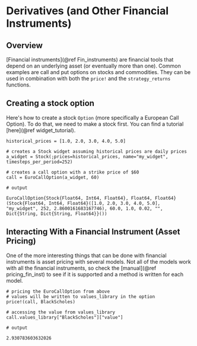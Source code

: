 # Derivatives (and Other Financial Instruments)

## Overview
[Financial instruments](@ref Fin_instruments) are financial tools that depend on an underlying asset (or eventually more than one). Common examples are call and put options on stocks and commodities. They can be used in combination with both the `price!` and the `strategy_returns` functions.

## Creating a stock option
Here's how to create a stock `Option` (more specifically a European Call Option). To do that, we need to make a stock first. You can find a tutorial [here](@ref widget_tutorial).

```jldoctest derivative; output = false, setup = :(using Bruno)
historical_prices = [1.0, 2.0, 3.0, 4.0, 5.0]

# creates a Stock widget assuming historical prices are daily prices
a_widget = Stock(;prices=historical_prices, name="my_widget", timesteps_per_period=252)

# creates a call option with a strike price of $60
call = EuroCallOption(a_widget, 60)

# output

EuroCallOption{Stock{Float64, Int64, Float64}, Float64, Float64}(Stock{Float64, Int64, Float64}([1.0, 2.0, 3.0, 4.0, 5.0], "my_widget", 252, 2.8600161683167746), 60.0, 1.0, 0.02, "", Dict{String, Dict{String, Float64}}())
```

## Interacting With a Financial Instrument (Asset Pricing)
One of the more interesting things that can be done with financial instruments is asset pricing with several models. Not all of the models work with all the financial instruments, so check the [manual](@ref pricing_fin_inst) to see if it is supported and a method is written for each model.

```jldoctest derivative; output = false, setup = :(using Bruno)
# pricing the EuroCallOption from above
# values will be written to values_library in the option
price!(call, BlackScholes)

# accessing the value from values_library
call.values_library["BlackScholes"]["value"]

# output

2.930783603632026
```
